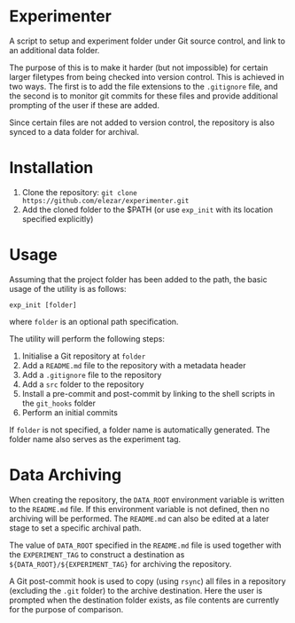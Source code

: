 # Experimenter

A script to setup and experiment folder under Git source control, and link to
an additional data folder.

The purpose of this is to make it harder (but not impossible) for certain
larger filetypes from being checked into version control. This is achieved in
two ways. The first is to add the file extensions to the ```.gitignore``` file,
and the second is to monitor git commits for these files and provide additional
prompting of the user if these are added.

Since certain files are not added to version control, the repository is also
synced to a data folder for archival.

# Installation

1) Clone the repository: ```git clone https://github.com/elezar/experimenter.git```
2) Add the cloned folder to the $PATH (or use ```exp_init```
   with its location specified explicitly)

# Usage

Assuming that the project folder has been added to the path, the basic usage of
the utility is as follows:

	exp_init [folder]

where ```folder``` is an optional path specification.

The utility will perform the following steps:

1) Initialise a Git repository at ```folder```
2) Add a ```README.md``` file to the repository with a metadata header
3) Add a ```.gitignore``` file to the repository
4) Add a ```src``` folder to the repository
5) Install a pre-commit and post-commit by linking to the shell scripts in the ```git_hooks``` folder
6) Perform an initial commits

If ```folder``` is not specified, a folder name is automatically generated. The
folder name also serves as the experiment tag.

# Data Archiving

When creating the repository, the ```DATA_ROOT``` environment variable is
written to the ```README.md``` file. If this environment variable is not
defined, then no archiving will be performed. The ```README.md``` can also be
edited at a later stage to set a specific archival path.

The value of ```DATA_ROOT``` specified in the ```README.md``` file is used
together with the ```EXPERIMENT_TAG``` to construct a destination  as
```${DATA_ROOT}/${EXPERIMENT_TAG}``` for archiving the repository.

A Git post-commit hook is used to copy (using ```rsync```) all files in a repository (excluding the
```.git``` folder) to the archive destination. Here the user is prompted when
the destination folder exists, as file contents are currently for the purpose
of comparison.
